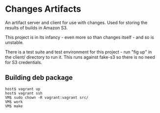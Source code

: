 Changes Artifacts
=================
An artifact server and client for use with changes. Used for storing
the results of builds in Amazon S3.

This project is in its infancy - even more so than changes itself -
and so is unstable.

There is a test suite and test environment for this project - run
"fig up" in the client/ directory to run it. This runs against
fake-s3 so there is no need for S3 credentials.

Building deb package
--------------------

```
host$ vagrant up
host$ vagrant ssh
VM$ sudo chown -R vagrant:vagrant src/
VM$ work
VM$ make
```
